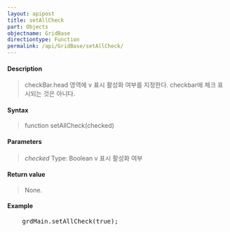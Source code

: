 ```yaml
---
layout: apipost
title: setAllCheck
part: Objects
objectname: GridBase
directiontype: Function
permalink: /api/GridBase/setAllCheck/
---
```



#### Description

> checkBar.head 영역에 v 표시 활성화 여부를 지정한다.
> checkbar에 체크 표시되는 것은 아니다.

#### Syntax

> function setAllCheck(checked)

#### Parameters

> *checked*
> Type: Boolean
> v 표시 활성화 여부

#### Return value

> None.

#### Example

<pre class="prettyprint">
	grdMain.setAllCheck(true);
</pre>




